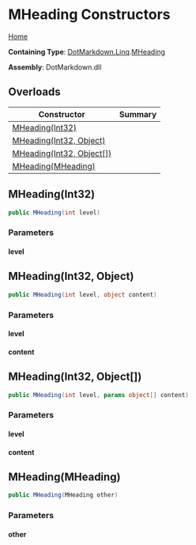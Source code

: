 # MHeading Constructors

[Home](../../../../README.md)

**Containing Type**: [DotMarkdown.Linq](../../README.md)\.[MHeading](../README.md)

**Assembly**: DotMarkdown\.dll

## Overloads

| Constructor | Summary |
| ----------- | ------- |
| [MHeading(Int32)](#DotMarkdown_Linq_MHeading__ctor_System_Int32_) | |
| [MHeading(Int32, Object)](#DotMarkdown_Linq_MHeading__ctor_System_Int32_System_Object_) | |
| [MHeading(Int32, Object\[\])](#DotMarkdown_Linq_MHeading__ctor_System_Int32_System_Object___) | |
| [MHeading(MHeading)](#DotMarkdown_Linq_MHeading__ctor_DotMarkdown_Linq_MHeading_) | |

## MHeading\(Int32\)<a name="DotMarkdown_Linq_MHeading__ctor_System_Int32_"></a>

```csharp
public MHeading(int level)
```

### Parameters

#### level

## MHeading\(Int32, Object\)<a name="DotMarkdown_Linq_MHeading__ctor_System_Int32_System_Object_"></a>

```csharp
public MHeading(int level, object content)
```

### Parameters

#### level

#### content

## MHeading\(Int32, Object\[\]\)<a name="DotMarkdown_Linq_MHeading__ctor_System_Int32_System_Object___"></a>

```csharp
public MHeading(int level, params object[] content)
```

### Parameters

#### level

#### content

## MHeading\(MHeading\)<a name="DotMarkdown_Linq_MHeading__ctor_DotMarkdown_Linq_MHeading_"></a>

```csharp
public MHeading(MHeading other)
```

### Parameters

#### other

